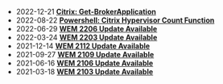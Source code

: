 * 2022-12-21 [**Citrix: Get-BrokerApplication**](/2022-12-21-Powershell-Get-BrokerApplication/?utm_source=blog&utm_medium=blog&utm_content=recent)
* 2022-08-22 [**Powershell: Citrix Hypervisor Count Function**](/2022-08-22-PowerShell-Citrix-Hypervisor-Count-Function/?utm_source=blog&utm_medium=blog&utm_content=recent)
* 2022-06-29 [**WEM 2206 Update Available**](/2022-06-29-wem-2206-update-available/?utm_source=blog&utm_medium=blog&utm_content=recent)
* 2022-03-24 [**WEM 2203 Update Available**](/2022-03-24-wem-2203-update-available/?utm_source=blog&utm_medium=blog&utm_content=recent)
* 2021-12-14 [**WEM 2112 Update Available**](/2021-12-14-wem-2112-update-available/?utm_source=blog&utm_medium=blog&utm_content=recent)
* 2021-09-27 [**WEM 2109 Update Available**](/2021-09-27-wem-2109-update-available/?utm_source=blog&utm_medium=blog&utm_content=recent)
* 2021-06-16 [**WEM 2106 Update Available**](/2021-06-16-wem-2106-update-available/?utm_source=blog&utm_medium=blog&utm_content=recent)
* 2021-03-18 [**WEM 2103 Update Available**](/2021-03-18-wem-2103-update-available/?utm_source=blog&utm_medium=blog&utm_content=recent)
